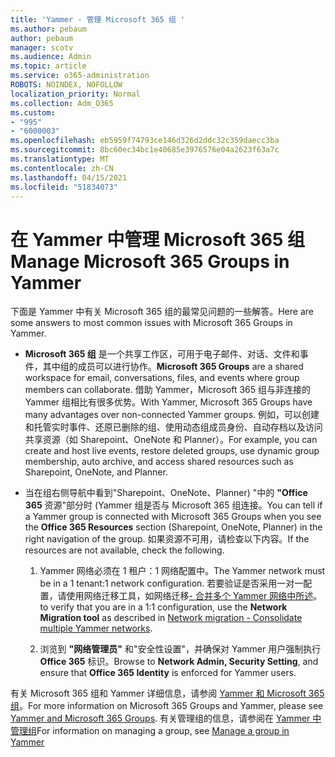 ```yaml
---
title: 'Yammer - 管理 Microsoft 365 组 '
ms.author: pebaum
author: pebaum
manager: scotv
ms.audience: Admin
ms.topic: article
ms.service: o365-administration
ROBOTS: NOINDEX, NOFOLLOW
localization_priority: Normal
ms.collection: Adm_O365
ms.custom:
- "995"
- "6000003"
ms.openlocfilehash: eb5959f74793ce146d326d2ddc32c359daecc3ba
ms.sourcegitcommit: 8bc60ec34bc1e40685e3976576e04a2623f63a7c
ms.translationtype: MT
ms.contentlocale: zh-CN
ms.lasthandoff: 04/15/2021
ms.locfileid: "51834073"
---
```

# <a name="manage-microsoft-365-groups-in-yammer"></a><span data-ttu-id="3e09f-102">在 Yammer 中管理 Microsoft 365 组</span><span class="sxs-lookup"><span data-stu-id="3e09f-102">Manage Microsoft 365 Groups in Yammer</span></span>

<span data-ttu-id="3e09f-103">下面是 Yammer 中有关 Microsoft 365 组的最常见问题的一些解答。</span><span class="sxs-lookup"><span data-stu-id="3e09f-103">Here are some answers to most common issues with Microsoft 365 Groups in Yammer.</span></span>

* <span data-ttu-id="3e09f-104">**Microsoft 365 组** 是一个共享工作区，可用于电子邮件、对话、文件和事件，其中组的成员可以进行协作。</span><span class="sxs-lookup"><span data-stu-id="3e09f-104">**Microsoft 365 Groups** are a shared workspace for email, conversations, files, and events where group members can collaborate.</span></span> <span data-ttu-id="3e09f-105">借助 Yammer，Microsoft 365 组与非连接的 Yammer 组相比有很多优势。</span><span class="sxs-lookup"><span data-stu-id="3e09f-105">With Yammer, Microsoft 365 Groups have many advantages over non-connected Yammer groups.</span></span> <span data-ttu-id="3e09f-106">例如，可以创建和托管实时事件、还原已删除的组、使用动态组成员身份、自动存档以及访问共享资源（如 Sharepoint、OneNote 和 Planner）。</span><span class="sxs-lookup"><span data-stu-id="3e09f-106">For example, you can create and host live events, restore deleted groups, use dynamic group membership, auto archive, and access shared resources such as Sharepoint, OneNote, and Planner.</span></span>

* <span data-ttu-id="3e09f-107">当在组右侧导航中看到"Sharepoint、OneNote、Planner) "中的 **"Office 365** 资源"部分时 (Yammer 组是否与 Microsoft 365 组连接。</span><span class="sxs-lookup"><span data-stu-id="3e09f-107">You can tell if a Yammer group is connected with Microsoft 365 Groups when you see the **Office 365 Resources** section (Sharepoint, OneNote, Planner) in the right navigation of the group.</span></span> <span data-ttu-id="3e09f-108">如果资源不可用，请检查以下内容。</span><span class="sxs-lookup"><span data-stu-id="3e09f-108">If the resources are not available, check the following.</span></span>

  1. <span data-ttu-id="3e09f-109">Yammer 网络必须在 1 租户：1 网络配置中。</span><span class="sxs-lookup"><span data-stu-id="3e09f-109">The Yammer network must be in a 1 tenant:1 network configuration.</span></span> <span data-ttu-id="3e09f-110">若要验证是否采用一对一配置，请使用网络迁移工具，如网络迁移[- 合并多个 Yammer 网络中所述](https://docs.microsoft.com/yammer/configure-your-yammer-network/consolidate-multiple-yammer-networks)。</span><span class="sxs-lookup"><span data-stu-id="3e09f-110">to verify that you are in a 1:1 configuration, use the **Network Migration tool** as described in [Network migration - Consolidate multiple Yammer networks](https://docs.microsoft.com/yammer/configure-your-yammer-network/consolidate-multiple-yammer-networks).</span></span>

  2. <span data-ttu-id="3e09f-111">浏览到 **"网络管理员"** 和"安全性设置"，并确保对 Yammer 用户强制执行 **Office 365** 标识。</span><span class="sxs-lookup"><span data-stu-id="3e09f-111">Browse to **Network Admin, Security Setting**, and ensure that **Office 365 Identity** is enforced for Yammer users.</span></span>

<span data-ttu-id="3e09f-112">有关 Microsoft 365 组和 Yammer 详细信息，请参阅 [Yammer 和 Microsoft 365 组](https://docs.microsoft.com/yammer/manage-yammer-groups/yammer-and-office-365-groups)。</span><span class="sxs-lookup"><span data-stu-id="3e09f-112">For more information on Microsoft 365 Groups and Yammer, please see [Yammer and Microsoft 365 Groups](https://docs.microsoft.com/yammer/manage-yammer-groups/yammer-and-office-365-groups).</span></span> <span data-ttu-id="3e09f-113">有关管理组的信息，请参阅在 [Yammer 中管理组](https://support.office.com/article/Manage-a-group-in-Yammer-6e05c6d6-5548-4c88-89cd-e6757a514ef2)</span><span class="sxs-lookup"><span data-stu-id="3e09f-113">For information on managing a group, see [Manage a group in Yammer](https://support.office.com/article/Manage-a-group-in-Yammer-6e05c6d6-5548-4c88-89cd-e6757a514ef2)</span></span>
